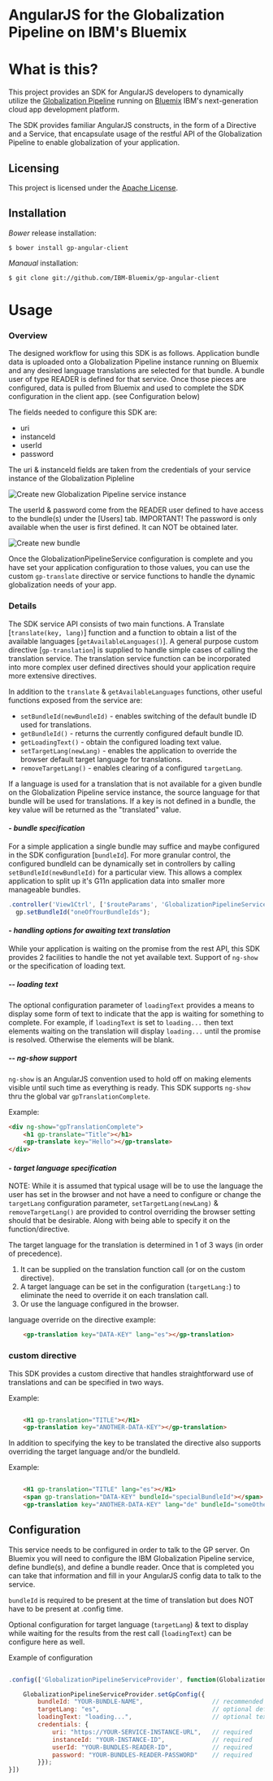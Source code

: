 AngularJS for the Globalization Pipeline on IBM's Bluemix
===

<!--
/*  
 * Copyright IBM Corp. 2015
 *
 * Licensed under the Apache License, Version 2.0 (the "License");
 * you may not use this file except in compliance with the License.
 * You may obtain a copy of the License at
 *
 * http://www.apache.org/licenses/LICENSE-2.0
 *
 * Unless required by applicable law or agreed to in writing, software
 * distributed under the License is distributed on an "AS IS" BASIS,
 * WITHOUT WARRANTIES OR CONDITIONS OF ANY KIND, either express or implied.
 * See the License for the specific language governing permissions and
 * limitations under the License.
 */
-->

#  What is this? 
This project provides an SDK for AngularJS developers to dynamically utilize the [Globalization Pipeline](https://www.ng.bluemix.net/docs/services/GlobalizationPipeline/index.html) running on [Bluemix](http://www.ng.bluemix.net) IBM's next-generation cloud app development platform. 



The SDK provides familiar AngularJS constructs, in the form of a Directive and a Service, that encapsulate usage of the restful API of the Globalization Pipeline to enable globalization of your application.


## Licensing
This project is licensed under the [Apache License](./LICENSE.txt).


## Installation

_Bower_ release installation:

    $ bower install gp-angular-client
    
_Manaual_ installation:

    $ git clone git://github.com/IBM-Bluemix/gp-angular-client    

# Usage

### Overview
The designed workflow for using this SDK is as follows. Application bundle data is uploaded onto a Globalization Pipeline instance running on Bluemix and any desired language translations are selected for that bundle. A bundle user of type READER is defined for that service. Once those pieces are configured, data is pulled from Bluemix and used to complete the SDK configuration in the client app. (see Configuration below) 

The fields needed to configure this SDK are:

* uri
* instanceId
* userId
* password

The uri & instanceId fields are taken from the credentials of your service instance of the Globalization Pipleline

![Create new Globalization Pipeline service instance](https://ibm.box.com/shared/static/v59b5a19qjkfhxqaiwauz37nd9d8o8m2.gif)


The userId & password come from the READER user defined to have access to the bundle(s) under the [Users] tab. IMPORTANT! The password is only available when the user is first defined. It can NOT be obtained later.

![Create new bundle](https://ibm.box.com/shared/static/8p2ytfm28smh29rl50c581gcfb4hsz8z.gif)

Once the GlobalizationPipelineService configuration is complete and you have set your application configuration to those values, you can use the custom `gp-translate` directive or service functions to handle the dynamic globalization needs of your app.

### Details 
The SDK service API consists of two main functions. A Translate [`translate(key, lang)`] function and a function to obtain a list of the available languages [`getAvailableLanguages()`]. A general purpose custom directive [`gp-translation`] is supplied to handle simple cases of calling the translation service. The translation service function can be incorporated into more complex user defined directives should your application require more extensive directives.

In addition to the `translate` & `getAvailableLanguages` functions, other useful functions exposed from the service are:
* `setBundleId(newBundleId)` - enables switching of the default bundle ID used for translations.
* `getBundleId()` - returns the currently configured default bundle ID.
* `getLoadingText()` - obtain the configured loading text value.
* `setTargetLang(newLang)` - enables the application to override the browser default target language for translations.
* `removeTargetLang()` - enables clearing of a configured `targetLang`.


If a language is used for a translation that is not available for a given bundle on the Globalization Pipeline service instance, the source language for that bundle will be used for translations. If a key is not defined in a bundle, the key value will be returned as the "translated" value.

#### - _bundle specification_
For a simple application a single bundle may suffice and maybe configured in the SDK configuration [`bundleId`]. For more granular control, the configured bundleId can be dynamically set in controllers by calling `setBundleId(newBundleId)` for a particular view. This allows a complex application to split up it's G11n application data into smaller more manageable bundles. 

```javascript
.controller('View1Ctrl', ['$routeParams', 'GlobalizationPipelineService', function($routeParams, gp) {
  gp.setBundleId("oneOfYourBundleIds");

```

#### - _handling options for awaiting text translation_
While your application is waiting on the promise from the rest API, this SDK provides 2 facilities to handle the not yet available text. Support of `ng-show` or the specification of loading text.

##### -- _loading text_
The optional configuration parameter of `loadingText` provides a means to display some form of text to indicate that the app is waiting for something to complete. For example, if `loadingText` is set to `loading...` then text elements waiting on the translation will display `loading...` until the promise is resolved. Otherwise the elements will be blank.

##### -- _ng-show support_
`ng-show` is an AngularJS convention used to hold off on making elements visible until such time as everything is ready. This SDK supports `ng-show` thru the global var `gpTranslationComplete`. 

Example:
```html
<div ng-show="gpTranslationComplete">
    <h1 gp-translate="Title"></h1>
    <gp-translate key="Hello"></gp-translate>
</div>
```


#### - _target language specification_
NOTE: While it is assumed that typical usage will be to use the language the user has set in the browser and not have a need to configure or change the `targetLang` configuration parameter, `setTargetLang(newLang)` & `removeTargetLang()` are provided to control overriding the browser setting should that be desirable. Along with being able to specify it on the function/directive.


The target language for the translation is determined in 1 of 3 ways (in order of precedence). 

1. It can be supplied on the translation function call (or on the custom directive).
2. A target language can be set in the configuration (`targetLang:`) to eliminate the need to override it on each translation call. 
3. Or use the language configured in the browser.

language override on the directive example:
```html
    <gp-translation key="DATA-KEY" lang="es"></gp-translation>
```

### custom directive
This SDK provides a custom directive that handles straightforward use of translations and can be specified in two ways.

Example:

```html

    <H1 gp-translation="TITLE"></H1>
    <gp-translation key="ANOTHER-DATA-KEY"></gp-translation>

```

In addition to specifying the key to be translated the directive also supports overriding the target language and/or the bundleId. 

Example:

```html

    <H1 gp-translation="TITLE" lang="es"></H1>
    <span gp-translation="DATA-KEY" bundleId="specialBundleId"></span>
    <gp-translation key="ANOTHER-DATA-KEY" lang="de" bundleId="someOtherBundle"></gp-translation>

```



## Configuration
This service needs to be configured in order to talk to the GP server. On Bluemix you will need to configure the IBM Globalization Pipeline service, define bundle(s), and define a bundle reader. Once that is completed you can take that information and fill in your AngularJS config data to talk to the service.

`bundleId` is required to be present at the time of translation but does NOT have to be present at .config time.

Optional configuration for target language (`targetLang`) & text to display while waiting for the results from the rest call (`loadingText`) can be configure here as well.

Example of configuration

```javascript

.config(['GlobalizationPipelineServiceProvider', function(GlobalizationPipelineService) {

    GlobalizationPipelineServiceProvider.setGpConfig({
        bundleId: "YOUR-BUNDLE-NAME",                   // recommended unless dynamically set
        targetLang: "es",                               // optional default language
        loadingText: "loading...",                      // optional text displayed while waiting on a GP promise
        credentials: {                                  
            uri: "https://YOUR-SERVICE-INSTANCE-URL",   // required
            instanceId: "YOUR-INSTANCE-ID",             // required
            userId: "YOUR-BUNDLES-READER-ID",           // required
            password: "YOUR-BUNDLES-READER-PASSWORD"    // required
        }});
}])
```
